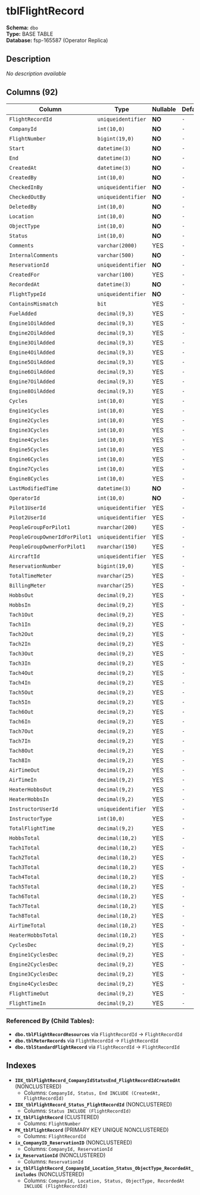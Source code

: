 # tblFlightRecord

**Schema:** `dbo`  
**Type:** BASE TABLE  
**Database:** fsp-165587 (Operator Replica)

## Description

*No description available*

## Columns (92)

| Column | Type | Nullable | Default | Keys | Description |
|--------|------|----------|---------|------|-------------|
| `FlightRecordId` | `uniqueidentifier` | **NO** | `-` | PK | - |
| `CompanyId` | `int(10,0)` | **NO** | `-` | - | - |
| `FlightNumber` | `bigint(19,0)` | **NO** | `-` | - | - |
| `Start` | `datetime(3)` | **NO** | `-` | - | - |
| `End` | `datetime(3)` | **NO** | `-` | - | - |
| `CreatedAt` | `datetime(3)` | **NO** | `-` | - | - |
| `CreatedBy` | `int(10,0)` | **NO** | `-` | - | - |
| `CheckedInBy` | `uniqueidentifier` | **NO** | `-` | - | - |
| `CheckedOutBy` | `uniqueidentifier` | **NO** | `-` | - | - |
| `DeletedBy` | `int(10,0)` | **NO** | `-` | - | - |
| `Location` | `int(10,0)` | **NO** | `-` | - | - |
| `ObjectType` | `int(10,0)` | **NO** | `-` | - | - |
| `Status` | `int(10,0)` | **NO** | `-` | - | - |
| `Comments` | `varchar(2000)` | YES | `-` | - | - |
| `InternalComments` | `varchar(500)` | **NO** | `-` | - | - |
| `ReservationId` | `uniqueidentifier` | **NO** | `-` | - | - |
| `CreatedFor` | `varchar(100)` | YES | `-` | - | - |
| `RecordedAt` | `datetime(3)` | **NO** | `-` | - | - |
| `FlightTypeId` | `uniqueidentifier` | **NO** | `-` | - | - |
| `ContainsMismatch` | `bit` | YES | `-` | - | - |
| `FuelAdded` | `decimal(9,3)` | YES | `-` | - | - |
| `Engine1OilAdded` | `decimal(9,3)` | YES | `-` | - | - |
| `Engine2OilAdded` | `decimal(9,3)` | YES | `-` | - | - |
| `Engine3OilAdded` | `decimal(9,3)` | YES | `-` | - | - |
| `Engine4OilAdded` | `decimal(9,3)` | YES | `-` | - | - |
| `Engine5OilAdded` | `decimal(9,3)` | YES | `-` | - | - |
| `Engine6OilAdded` | `decimal(9,3)` | YES | `-` | - | - |
| `Engine7OilAdded` | `decimal(9,3)` | YES | `-` | - | - |
| `Engine8OilAdded` | `decimal(9,3)` | YES | `-` | - | - |
| `Cycles` | `int(10,0)` | YES | `-` | - | - |
| `Engine1Cycles` | `int(10,0)` | YES | `-` | - | - |
| `Engine2Cycles` | `int(10,0)` | YES | `-` | - | - |
| `Engine3Cycles` | `int(10,0)` | YES | `-` | - | - |
| `Engine4Cycles` | `int(10,0)` | YES | `-` | - | - |
| `Engine5Cycles` | `int(10,0)` | YES | `-` | - | - |
| `Engine6Cycles` | `int(10,0)` | YES | `-` | - | - |
| `Engine7Cycles` | `int(10,0)` | YES | `-` | - | - |
| `Engine8Cycles` | `int(10,0)` | YES | `-` | - | - |
| `LastModifiedTime` | `datetime(3)` | **NO** | `-` | - | - |
| `OperatorId` | `int(10,0)` | **NO** | `-` | - | - |
| `Pilot1UserId` | `uniqueidentifier` | YES | `-` | - | - |
| `Pilot2UserId` | `uniqueidentifier` | YES | `-` | - | - |
| `PeopleGroupForPilot1` | `nvarchar(200)` | YES | `-` | - | - |
| `PeopleGroupOwnerIdForPilot1` | `uniqueidentifier` | YES | `-` | - | - |
| `PeopleGroupOwnerForPilot1` | `nvarchar(150)` | YES | `-` | - | - |
| `AircraftId` | `uniqueidentifier` | YES | `-` | - | - |
| `ReservationNumber` | `bigint(19,0)` | YES | `-` | - | - |
| `TotalTimeMeter` | `nvarchar(25)` | YES | `-` | - | - |
| `BillingMeter` | `nvarchar(25)` | YES | `-` | - | - |
| `HobbsOut` | `decimal(9,2)` | YES | `-` | - | - |
| `HobbsIn` | `decimal(9,2)` | YES | `-` | - | - |
| `Tach1Out` | `decimal(9,2)` | YES | `-` | - | - |
| `Tach1In` | `decimal(9,2)` | YES | `-` | - | - |
| `Tach2Out` | `decimal(9,2)` | YES | `-` | - | - |
| `Tach2In` | `decimal(9,2)` | YES | `-` | - | - |
| `Tach3Out` | `decimal(9,2)` | YES | `-` | - | - |
| `Tach3In` | `decimal(9,2)` | YES | `-` | - | - |
| `Tach4Out` | `decimal(9,2)` | YES | `-` | - | - |
| `Tach4In` | `decimal(9,2)` | YES | `-` | - | - |
| `Tach5Out` | `decimal(9,2)` | YES | `-` | - | - |
| `Tach5In` | `decimal(9,2)` | YES | `-` | - | - |
| `Tach6Out` | `decimal(9,2)` | YES | `-` | - | - |
| `Tach6In` | `decimal(9,2)` | YES | `-` | - | - |
| `Tach7Out` | `decimal(9,2)` | YES | `-` | - | - |
| `Tach7In` | `decimal(9,2)` | YES | `-` | - | - |
| `Tach8Out` | `decimal(9,2)` | YES | `-` | - | - |
| `Tach8In` | `decimal(9,2)` | YES | `-` | - | - |
| `AirTimeOut` | `decimal(9,2)` | YES | `-` | - | - |
| `AirTimeIn` | `decimal(9,2)` | YES | `-` | - | - |
| `HeaterHobbsOut` | `decimal(9,2)` | YES | `-` | - | - |
| `HeaterHobbsIn` | `decimal(9,2)` | YES | `-` | - | - |
| `InstructorUserId` | `uniqueidentifier` | YES | `-` | - | - |
| `InstructorType` | `int(10,0)` | YES | `-` | - | - |
| `TotalFlightTime` | `decimal(9,2)` | YES | `-` | - | - |
| `HobbsTotal` | `decimal(10,2)` | YES | `-` | - | - |
| `Tach1Total` | `decimal(10,2)` | YES | `-` | - | - |
| `Tach2Total` | `decimal(10,2)` | YES | `-` | - | - |
| `Tach3Total` | `decimal(10,2)` | YES | `-` | - | - |
| `Tach4Total` | `decimal(10,2)` | YES | `-` | - | - |
| `Tach5Total` | `decimal(10,2)` | YES | `-` | - | - |
| `Tach6Total` | `decimal(10,2)` | YES | `-` | - | - |
| `Tach7Total` | `decimal(10,2)` | YES | `-` | - | - |
| `Tach8Total` | `decimal(10,2)` | YES | `-` | - | - |
| `AirTimeTotal` | `decimal(10,2)` | YES | `-` | - | - |
| `HeaterHobbsTotal` | `decimal(10,2)` | YES | `-` | - | - |
| `CyclesDec` | `decimal(9,2)` | YES | `-` | - | - |
| `Engine1CyclesDec` | `decimal(9,2)` | YES | `-` | - | - |
| `Engine2CyclesDec` | `decimal(9,2)` | YES | `-` | - | - |
| `Engine3CyclesDec` | `decimal(9,2)` | YES | `-` | - | - |
| `Engine4CyclesDec` | `decimal(9,2)` | YES | `-` | - | - |
| `FlightTimeOut` | `decimal(9,2)` | YES | `-` | - | - |
| `FlightTimeIn` | `decimal(9,2)` | YES | `-` | - | - |

### Referenced By (Child Tables):

- **`dbo.tblFlightRecordResources`** 
  via `FlightRecordId` → `FlightRecordId`
- **`dbo.tblMeterRecords`** 
  via `FlightRecordId` → `FlightRecordId`
- **`dbo.tblStandardFlightRecord`** 
  via `FlightRecordId` → `FlightRecordId`

## Indexes

- **`IDX_tblFlightRecord_CompanyIdStatusEnd_FlightRecordIdCreatedAt`** (NONCLUSTERED)
  - Columns: `CompanyId, Status, End INCLUDE (CreatedAt, FlightRecordId)`
- **`IDX_tblFlightRecord_Status_FlightRecordId`** (NONCLUSTERED)
  - Columns: `Status INCLUDE (FlightRecordId)`
- **`IX_tblFlightRecord`** (CLUSTERED)
  - Columns: `FlightNumber`
- **`PK_tblFlightRecord`** (PRIMARY KEY UNIQUE NONCLUSTERED)
  - Columns: `FlightRecordId`
- **`ix_CompanyID_ReservationID`** (NONCLUSTERED)
  - Columns: `CompanyId, ReservationId`
- **`ix_ReservationId`** (NONCLUSTERED)
  - Columns: `ReservationId`
- **`ix_tblFlightRecord_CompanyId_Location_Status_ObjectType_RecordedAt_includes`** (NONCLUSTERED)
  - Columns: `CompanyId, Location, Status, ObjectType, RecordedAt INCLUDE (FlightRecordId)`
